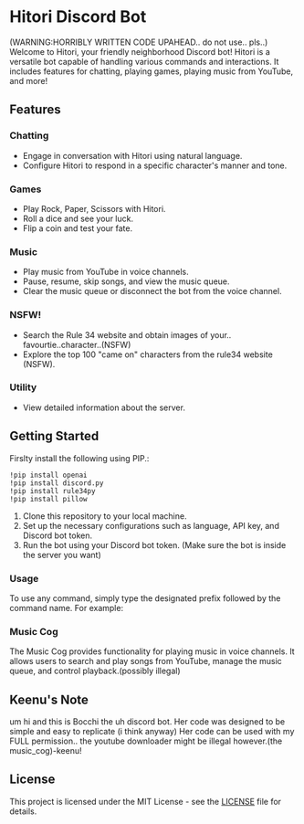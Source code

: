 
# Hitori Discord Bot

(WARNING:HORRIBLY WRITTEN CODE UPAHEAD.. do not use.. pls..)
Welcome to Hitori, your friendly neighborhood Discord bot! Hitori is a versatile bot capable of handling various commands and interactions. It includes features for chatting, playing games, playing music from YouTube, and more!


## Features

### Chatting
- Engage in conversation with Hitori using natural language.
- Configure Hitori to respond in a specific character's manner and tone.

### Games
- Play Rock, Paper, Scissors with Hitori.
- Roll a dice and see your luck.
- Flip a coin and test your fate.

### Music
- Play music from YouTube in voice channels.
- Pause, resume, skip songs, and view the music queue.
- Clear the music queue or disconnect the bot from the voice channel.

### NSFW!
- Search the Rule 34 website and obtain images of your.. favourtie..character..(NSFW)
- Explore the top 100 "came on" characters from the rule34 website (NSFW).
### Utility
- View detailed information about the server.


## Getting Started
Firslty install the following using PIP.:
```
!pip install openai
!pip install discord.py
!pip install rule34py
!pip install pillow
````
1. Clone this repository to your local machine.
2. Set up the necessary configurations such as language, API key, and Discord bot token.
3. Run the bot using your Discord bot token.
(Make sure the bot is inside the server you want)

### Usage

To use any command, simply type the designated prefix followed by the command name. For example:


### Music Cog

The Music Cog provides functionality for playing music in voice channels. It allows users to search and play songs from YouTube, manage the music queue, and control playback.(possibly illegal)

## Keenu's Note
um hi and this is Bocchi the uh discord bot. Her code was designed to be simple and easy to replicate (i think anyway) Her code can be used with my FULL permission.. the youtube downloader might be illegal however.(the music_cog)-keenu!

## License

This project is licensed under the MIT License - see the [LICENSE](LICENSE) file for details.
